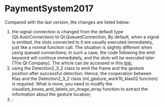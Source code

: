 # PaymentSystem2017
Compared with the last version, the changes are listed below:
1. the signal connection is changed from the default type (Qt.AutoConnection) to Qt.QueuedConnection; By default, when a signal is emitted, the slots connected to it are usually executed immediately, just like a normal function call. The situation is slightly different when using queued connections; in such a case, the code following the emit keyword will continue immediately, and the slots will be executed later (The Qt Company). The article can be accessed in this [link](http://doc.qt.io/qt-5/signalsandslots.html);
2. using the Detection2_3_2 class to emit the frame and the gesture position after successful detection. Hence, the cooperation between Klas and the Detection2_3_2 class (ml_gesture_work10_klas02 function) is required. What is more, you need to modify the visualize_boxes_and_labels_on_image_array function to extract the information about the gesture location;
3. ;
